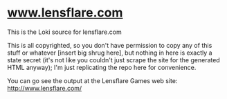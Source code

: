 # www.lensflare.com
This is the Loki source for lensflare.com

This is all copyrighted, so you don't have permission to copy any of this stuff or whatever [insert big shrug here], but nothing in here is exactly a state secret (it's not like you couldn't just scrape the site for the generated HTML anyway); I'm just replicating the repo here for convenience.

You can go see the output at the Lensflare Games web site: http://www.lensflare.com/
